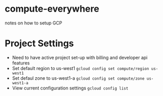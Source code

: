 # compute-everywhere
notes on how to setup GCP

# Project Settings
- Need to have active project set-up with billing and developer api features
- Set default region to us-west1 `gcloud config set compute/region us-west1`
- Set defaul zone to us-west1-a `gcloud config set compute/zone us-west1-a`
- View current configuration settings `gcloud config list`

# 
